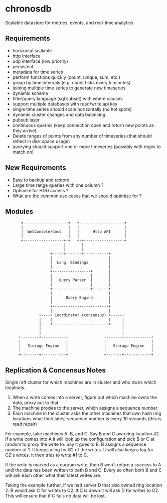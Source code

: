 chronosdb
=========

Scalable datastore for metrics, events, and real-time analytics

Requirements
------------

* horizontal scalable
* http interface
* udp interface (low priority)
* persistent
* metadata for time series
* perform functions quickly (count, unique, sum, etc.)
* group by time intervals (e.g. count ticks every 5 minutes)
* joining multiple time series to generate new timeseries
* dynamic schema
* filter/query language (sql subset) with where clauses
* support multiple databases with read/write api key
* single time series should scale horizontally (no hot spots)
* dynamic cluster changes and data balancing
* pubsub layer
* continuous queries (keep connection open and return new points as they arrive)
* Delete ranges of points from any number of timeseries (that should reflect in disk space usage)
* querying should support one or more timeseries (possibly with regex to match on)

New Requirements
----------------
* Easy to backup and restore
* Large time range queries with one column ?
* Optimize for HDD access ?
* What are the common use cases that we should optimize for ?

Modules
-------


           +--------------------+   +--------------------+
           |                    |   |                    |
           |  WebConsole/docs   |   |      Http API      |
           |                    |   |                    |
           +------------------+-+   +-+------------------+
                              |       |
                              |       |
                        +-----+-------+-----------+
                        |                         |
                        |  Lang. Bindings         |
                        |                         |
                        +-----------------+       |
                        |                 |       |
                        |   Query Parser  |       |
                        |                 |       |
                        +-----------------+-------+
                        |                         |
                        |      Query Engine       |
                        |                         |
                        +-------------------------+
                        |                         |
                   +----+ Coordinator (consensus) +-----+
                   |    |                         |     |
                   |    +-------------------------+     |
                   |                                    |
                   |                                    |
          +--------+-----------+                +-------+------------+
          |                    |                |                    |
          |   Storage Engine   |                |   Storage Engine   |
          |                    |                |                    |
          +--------+-----------+                +-------+------------+

Replication & Concensus Notes
-----------------------------

Single raft cluster for which machines are in cluster and who owns which locations.
1. When a write comes into a server, figure out which machine owns the data, proxy out to that.
2. The machine proxies to the server, which assigns a sequence number
3. Each machine in the cluster asks the other machines that own hash ring locations what their latest sequence number is every 10 seconds (this is read repair)

For example, take machines A, B, and C. Say B and C own ring location #2. If a write comes into A it will look up the configuration and pick B or C at random to proxy the write to. Say it goes to B. B assigns a sequence number of 1. It keeps a log for B2 of the writes. It will also keep a log for C2's writes. It then tries to write #1 to C.

If the write is marked as a quorum write, then B won't return a success to A until the data has been written to both B and C. Every so often both B and C will ask each other what their latest writes are.

Taking the example further, if we had server D that also owned ring location 2. B would ask C for writes to C2. If C is down it will ask D for writes to C2. This will ensure that if C fails no data will be lost.
